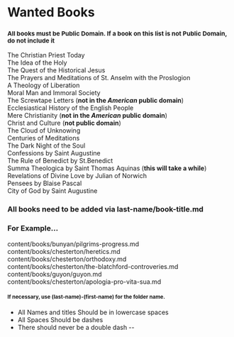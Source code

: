 
# Wanted Books
### <small>All books must be Public Domain. If a book on this list is not Public Domain, do not include it</small>

The Christian Priest Today   
The Idea of the Holy  
The Quest of the Historical Jesus  
The Prayers and Meditations of St. Anselm with the Proslogion  
A Theology of Liberation  
Moral Man and Immoral Society  
The Screwtape Letters (<b>not in the <i>American</i> public domain</b>)  
Ecclesiastical History of the English People  
Mere Christianity (<b>not in the <i>American</i> public domain</b>)  
Christ and Culture (<b>not public domain</b>)  
The Cloud of Unknowing  
Centuries of Meditations  
The Dark Night of the Soul  
Confessions by Saint Augustine  
The Rule of Benedict by St.Benedict  
Summa Theologica by Saint Thomas Aquinas (<b>this will take a while</b>)  
Revelations of Divine Love by Julian of Norwich  
Pensees by Blaise Pascal  
City of God by Saint Augustine    

### All books need to be added via last-name/book-title.md
### For Example...


content/books/bunyan/pilgrims-progress.md  
content/books/chesterton/heretics.md  
content/books/chesterton/orthodoxy.md  
content/books/chesterton/the-blatchford-controveries.md  
content/books/guyon/guyon.md  
content/books/chesterton/apologia-pro-vita-sua.md  

#### <small>If necessary, use (last-name)-(first-name) for the folder name.</small>
- All Names and titles Should be in lowercase spaces
- All Spaces Should be dashes
- There should never be a double dash --